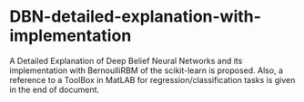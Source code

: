 # DBN-detailed-explanation-with-implementation
A Detailed Explanation of Deep Belief Neural Networks and its implementation with BernoulliRBM of the scikit-learn is proposed. Also, a reference to a ToolBox in MatLAB for regression/classification tasks is given in the end of document.
